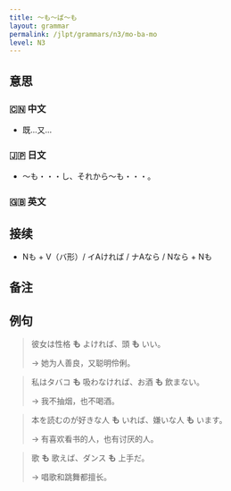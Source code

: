 ```yaml
---
title: 〜も〜ば〜も
layout: grammar
permalink: /jlpt/grammars/n3/mo-ba-mo
level: N3
---
```


## 意思

### 🇨🇳 中文

- 既...又...

### 🇯🇵 日文

- 〜も・・・し、それから〜も・・・。

### 🇬🇧 英文


## 接续

- Nも + V（バ形）/ イAければ / ナAなら / Nなら + Nも

## 备注


## 例句

> 彼女は性格 **も** よければ、頭 **も** いい。
>
> → 她为人善良，又聪明伶俐。

> 私はタバコ **も** 吸わなければ、お酒 **も** 飲まない。
>
> → 我不抽烟，也不喝酒。

> 本を読むのが好きな人 **も** いれば、嫌いな人 **も** います。
>
> → 有喜欢看书的人，也有讨厌的人。

> 歌 **も** 歌えば、ダンス **も** 上手だ。
>
> → 唱歌和跳舞都擅长。

